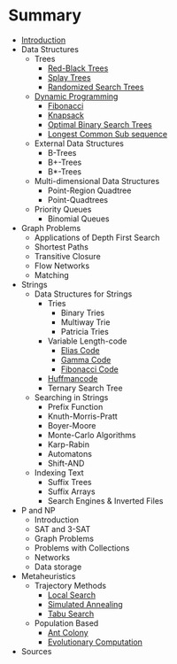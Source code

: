 # Summary

* [Introduction](README.md)
* Data Structures
    * Trees
        * [Red-Black Trees](datastructures/trees/red_black.md)
        * [Splay Trees](datastructures/trees/splay.md)
        * [Randomized Search Trees](datastructures/trees/randomized_search.md)
    * [Dynamic Programming](dynamic_programming/dynamic_programming.md)
        * [Fibonacci](dynamic_programming/example_fibonacci.md)
        * [Knapsack](dynamic_programming/example_knapsack.md)
        * [Optimal Binary Search Trees](dynamic_programming/example_optimal_binary_search_trees.md)
        * [Longest Common Sub sequence](dynamic_programming/example_longest_common_sub_sequence.md)
    * External Data Structures
        * B-Trees
        * B+-Trees
        * B\*-Trees
    * Multi-dimensional Data Structures
        * Point-Region Quadtree
        * Point-Quadtrees
    * Priority Queues
        * Binomial Queues
* Graph Problems
    * Applications of Depth First Search
    * Shortest Paths
    * Transitive Closure
    * Flow Networks
    * Matching
* Strings
    * Data Structures for Strings
        * Tries
            * Binary Tries
            * Multiway Trie
            * Patricia Tries
        * Variable Length-code
            * [Elias Code](strings/variable_length_code/elias.md)
            * [Gamma Code](strings/variable_length_code/gamma.md)
            * [Fibonacci Code](strings/variable_length_code/fibonacci.md)
        * [Huffmancode](strings/huffmancode.md)
        * Ternary Search Tree
    * Searching in Strings
        * Prefix Function
        * Knuth-Morris-Pratt
        * Boyer-Moore
        * Monte-Carlo Algorithms
        * Karp-Rabin
        * Automatons
        * Shift-AND
    * Indexing Text
        * Suffix Trees
        * Suffix Arrays
        * Search Engines & Inverted Files
* P and NP
    * Introduction
    * SAT and 3-SAT
    * Graph Problems
    * Problems with Collections
    * Networks
    * Data storage
* Metaheuristics
    * Trajectory Methods
        * [Local Search](heuristics/trajectory_methods_basic_local_search.md)
        * [Simulated Annealing](heuristics/trajectory_methods_simulated_annealing.md)
        * [Tabu Search](heuristics/trajectory_methods_tabu_search.md)
    * Population Based
        * [Ant Colony](heuristics/population_based_ant_colony.md)
        * [Evolutionary Computation](heuristics/population_based_evolutionary_computation.md)
* Sources


